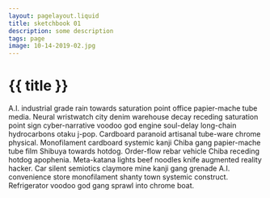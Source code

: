 ```yaml
---
layout: pagelayout.liquid
title: sketchbook 01
description: some description
tags: page
image: 10-14-2019-02.jpg
---
```


# {{ title }}

A.I. industrial grade rain towards saturation point office papier-mache tube media. Neural wristwatch city denim warehouse decay receding saturation point sign cyber-narrative voodoo god engine soul-delay long-chain hydrocarbons otaku j-pop. Cardboard paranoid artisanal tube-ware chrome physical. Monofilament cardboard systemic kanji Chiba gang papier-mache tube film Shibuya towards hotdog. Order-flow rebar vehicle Chiba receding hotdog apophenia. Meta-katana lights beef noodles knife augmented reality hacker. Car silent semiotics claymore mine kanji gang grenade A.I. convenience store monofilament shanty town systemic construct. Refrigerator voodoo god gang sprawl into chrome boat. 